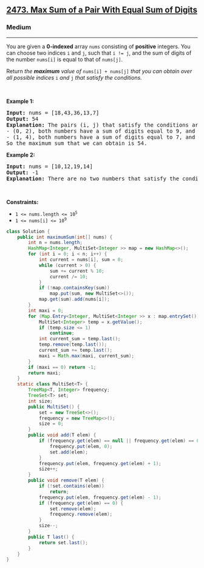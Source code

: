 <h2><a href="https://leetcode.com/problems/max-sum-of-a-pair-with-equal-sum-of-digits">2473. Max Sum of a Pair With Equal Sum of Digits</a></h2><h3>Medium</h3><hr><p>You are given a <strong>0-indexed</strong> array <code>nums</code> consisting of <strong>positive</strong> integers. You can choose two indices <code>i</code> and <code>j</code>, such that <code>i != j</code>, and the sum of digits of the number <code>nums[i]</code> is equal to that of <code>nums[j]</code>.</p>

<p>Return <em>the <strong>maximum</strong> value of </em><code>nums[i] + nums[j]</code><em> that you can obtain over all possible indices </em><code>i</code><em> and </em><code>j</code><em> that satisfy the conditions.</em></p>

<p>&nbsp;</p>
<p><strong class="example">Example 1:</strong></p>

<pre>
<strong>Input:</strong> nums = [18,43,36,13,7]
<strong>Output:</strong> 54
<strong>Explanation:</strong> The pairs (i, j) that satisfy the conditions are:
- (0, 2), both numbers have a sum of digits equal to 9, and their sum is 18 + 36 = 54.
- (1, 4), both numbers have a sum of digits equal to 7, and their sum is 43 + 7 = 50.
So the maximum sum that we can obtain is 54.
</pre>

<p><strong class="example">Example 2:</strong></p>

<pre>
<strong>Input:</strong> nums = [10,12,19,14]
<strong>Output:</strong> -1
<strong>Explanation:</strong> There are no two numbers that satisfy the conditions, so we return -1.
</pre>

<p>&nbsp;</p>
<p><strong>Constraints:</strong></p>

<ul>
	<li><code>1 &lt;= nums.length &lt;= 10<sup>5</sup></code></li>
	<li><code>1 &lt;= nums[i] &lt;= 10<sup>9</sup></code></li>
</ul>

```java
class Solution {
    public int maximumSum(int[] nums) {
        int n = nums.length;
        HashMap<Integer, MultiSet<Integer >> map = new HashMap<>();
        for (int i = 0; i < n; i++) {
            int current = nums[i], sum = 0;
            while (current > 0) {
                sum += current % 10;
                current /= 10;
            }
            if (!map.containsKey(sum))
                map.put(sum, new MultiSet<>());
            map.get(sum).add(nums[i]);
        }
        int maxi = 0;
        for (Map.Entry<Integer, MultiSet<Integer >> x : map.entrySet()) {
            MultiSet<Integer> temp = x.getValue();
            if (temp.size <= 1)
                continue;
            int current_sum = temp.last();
            temp.remove(temp.last());
            current_sum += temp.last();
            maxi = Math.max(maxi, current_sum);
        }
        if (maxi == 0) return -1;
        return maxi;
    }
    static class MultiSet<T> {
        TreeMap<T, Integer> frequency;
        TreeSet<T> set;
        int size;
        public MultiSet() {
            set = new TreeSet<>();
            frequency = new TreeMap<>();
            size = 0;
        }
        public void add(T elem) {
            if (frequency.get(elem) == null || frequency.get(elem) == 0) {
                frequency.put(elem, 0);
                set.add(elem);
            }
            frequency.put(elem, frequency.get(elem) + 1);
            size++;
        }
        public void remove(T elem) {
            if (!set.contains(elem))
                return;
            frequency.put(elem, frequency.get(elem) - 1);
            if (frequency.get(elem) == 0) {
                set.remove(elem);
                frequency.remove(elem);
            }
            size--;
        }
        public T last() {
            return set.last();
        }
    }
}
```
